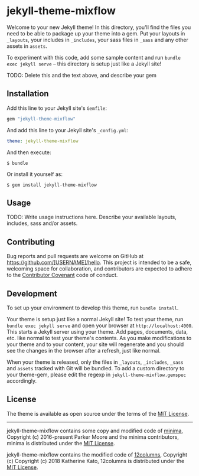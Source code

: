 # jekyll-theme-mixflow

Welcome to your new Jekyll theme! In this directory, you'll find the files you need to be able to package up your theme into a gem. Put your layouts in `_layouts`, your includes in `_includes`, your sass files in `_sass` and any other assets in `assets`.

To experiment with this code, add some sample content and run `bundle exec jekyll serve` – this directory is setup just like a Jekyll site!

TODO: Delete this and the text above, and describe your gem


## Installation

Add this line to your Jekyll site's `Gemfile`:

```ruby
gem "jekyll-theme-mixflow"
```

And add this line to your Jekyll site's `_config.yml`:

```yaml
theme: jekyll-theme-mixflow
```

And then execute:

    $ bundle

Or install it yourself as:

    $ gem install jekyll-theme-mixflow

## Usage

TODO: Write usage instructions here. Describe your available layouts, includes, sass and/or assets.

## Contributing

Bug reports and pull requests are welcome on GitHub at https://github.com/[USERNAME]/hello. This project is intended to be a safe, welcoming space for collaboration, and contributors are expected to adhere to the [Contributor Covenant](http://contributor-covenant.org) code of conduct.

## Development

To set up your environment to develop this theme, run `bundle install`.

Your theme is setup just like a normal Jekyll site! To test your theme, run `bundle exec jekyll serve` and open your browser at `http://localhost:4000`. This starts a Jekyll server using your theme. Add pages, documents, data, etc. like normal to test your theme's contents. As you make modifications to your theme and to your content, your site will regenerate and you should see the changes in the browser after a refresh, just like normal.

When your theme is released, only the files in `_layouts`, `_includes`, `_sass` and `assets` tracked with Git will be bundled.
To add a custom directory to your theme-gem, please edit the regexp in `jekyll-theme-mixflow.gemspec` accordingly.

## License

The theme is available as open source under the terms of the [MIT License](https://opensource.org/licenses/MIT).

---

jekyll-theme-mixflow contains some copy and modified code of
[minima](https://github.com/jekyll/minima), Copyright (c) 2016-present Parker Moore and the minima contributors, minima is distributed under the [MIT License](https://opensource.org/licenses/MIT).

jekyll-theme-mixflow contains the modified code of [12columns](https://github.com/kathykato/12columns), Copyright (c) Copyright (c) 2018 Katherine Kato, 12columns is distributed under the [MIT License](https://opensource.org/licenses/MIT).
